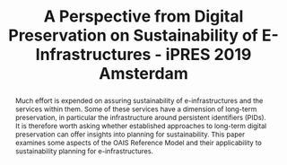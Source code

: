 ---
abstract: Much effort is expended on assuring sustainability of e-infrastructures
  and the services within them. Some of these services have a dimension of long-term
  preservation, in particular the infrastructure around persistent identifiers (PIDs).
  It is therefore worth asking whether established approaches to long-term digital
  preservation can offer insights into planning for sustainability. This paper examines
  some aspects of the OAIS Reference Model and their applicability to sustainability
  planning for e-infrastructures.
creators:
- Lambert, Simon
date: null
document_url: https://services.phaidra.univie.ac.at/api/object/o:1079919/download
grand_parent: iPRES
institutions: []
keywords: []
landing_page_url: https://phaidra.univie.ac.at/o:1079919
language: eng
layout: publication
license: CC BY 4.0 International
notes_url: null
parent: iPRES 2019
presentation_url: null
size: 146863
source_name: iPRES
title: A Perspective from Digital Preservation on Sustainability of E-Infrastructures
  - iPRES 2019 Amsterdam
type: paper
year: 2019
---